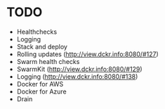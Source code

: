 TODO
====

* Healthchecks
* Logging
* Stack and deploy
* Rolling updates (http://view.dckr.info:8080/#127)
* Swarm health checks
* SwarmKit (http://view.dckr.info:8080/#129)
* Logging (http://view.dckr.info:8080/#138)
* Docker for AWS
* Docker for Azure
* Drain
